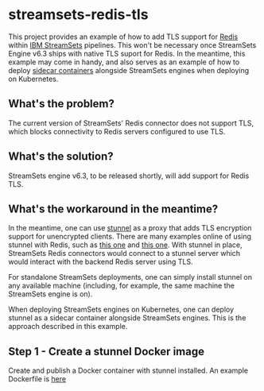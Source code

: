 # streamsets-redis-tls
This project provides an example of how to add TLS support for [Redis](https://redis.io/) within [IBM StreamSets](https://www.ibm.com/products/streamsets) pipelines.  This won't be necessary once StreamSets Engine v6.3 ships with native TLS suport for Redis. In the meantime, this example may come in handy, and also serves as an example of how to deploy [sidecar containers](https://kubernetes.io/docs/concepts/workloads/pods/sidecar-containers/) alongside StreamSets engines when deploying on Kubernetes.

## What's the problem?
The current version of StreamSets' Redis connector does not support TLS, which blocks connectivity to Redis servers configured to use TLS.

## What's the solution?
StreamSets engine v6.3, to be released shortly, will add support for Redis TLS.

## What's the workaround in the meantime?
In the meantime, one can use [stunnel](https://www.stunnel.org/) as a proxy that adds TLS encryption support for unencrypted clients. There are many examples online of using stunnel with Redis, such as [this one](https://redis.io/blog/stunnel-secure-redis-ssl/)  and [this one](https://www.digitalocean.com/community/tutorials/how-to-connect-to-managed-redis-over-tls-with-stunnel-and-redis-cli). With stunnel in place, StreamSets Redis connectors would connect to a stunnel server which would interact with the backend Redis server using TLS.

For standalone StreamSets deployments, one can simply install stunnel on any available machine (including, for example, the same machine the StreamSets engine is on).  

When deploying StreamSets engines on Kubernetes, one can deploy stunnel as a sidecar container alongside StreamSets engines.  This is the approach described in this example.

## Step 1 - Create a stunnel Docker image
Create and publish a Docker container with stunnel installed.  An example Dockerfile is [here](docker/Dockerfile)
